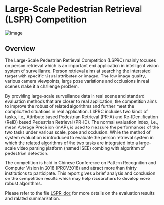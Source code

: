 # Large-Scale Pedestrian Retrieval (LSPR) Competition 

![image](https://github.com/dli2016/LSPR/blob/master/logo.jpg)

## Overview
The Large-Scale Pedestrian Retrieval Competition (LSPRC) mainly focuses on person retrieval which is an important end application in intelligent vision system of surveillance. Person retrieval aims at searching the interested target with specific visual attributes or images. The low image quality, various camera viewpoints, large pose variations and occlusions in real scenes make it a challenge problem.

By providing large-scale surveillance data in real scene and standard evaluation methods that are closer to real application, the competition aims to improve the robust of related algorithms and further meet the complicated situations in real application. LSPRC includes two kinds of tasks, i.e., Attribute based Pedestrian Retrieval (PR-A) and Re-IDentification (ReID) based Pedestrian Retrieval (PR-ID). The normal evaluation index, i.e., mean Average Precision (mAP), is used to measure the performances of the two tasks under various scale, pose and occlusion. While the method of system evaluation is introduced to evaluate the person retrieval system in which the related algorithms of the two tasks are integrated into a large-scale video parsing platform (named ISEE) combing with algorithm of pedestrian detection.

The competition is hold in Chinese Conference on Pattern Recognition and Computer Vision in 2018 (PRCV2018) and attract more than thirty institutions to participate. This report gives a brief analysis and conclusion on the competition results which may help researchers to develop more robust algorithms.

Please refer to the file [LSPR_doc](https://github.com/dli2016/LSPR/blob/master/LSPRC.pdf "LSPRC.pdf") for more details on the evaluation results and ralated summarization.
